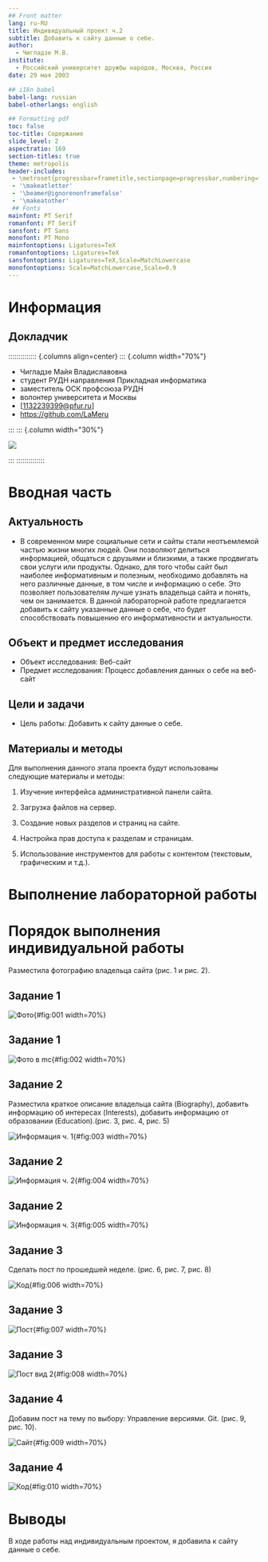 ```yaml
---
## Front matter
lang: ru-RU
title: Индивидуальный проект ч.2
subtitle: Добавить к сайту данные о себе.
author:
  - Чигладзе М.В.
institute:
  - Российский университет дружбы народов, Москва, Россия
date: 29 мая 2003

## i18n babel
babel-lang: russian
babel-otherlangs: english

## Formatting pdf
toc: false
toc-title: Содержание
slide_level: 2
aspectratio: 169
section-titles: true
theme: metropolis
header-includes:
 - \metroset{progressbar=frametitle,sectionpage=progressbar,numbering=fraction}
 - '\makeatletter'
 - '\beamer@ignorenonframefalse'
 - '\makeatother'
 ## Fonts
mainfont: PT Serif
romanfont: PT Serif
sansfont: PT Sans
monofont: PT Mono
mainfontoptions: Ligatures=TeX
romanfontoptions: Ligatures=TeX
sansfontoptions: Ligatures=TeX,Scale=MatchLowercase
monofontoptions: Scale=MatchLowercase,Scale=0.9
---
```


# Информация


## Докладчик

:::::::::::::: {.columns align=center}
::: {.column width="70%"}

  * Чигладзе Майя Владиславовна
  * студент РУДН направления Прикладная информатика
  * заместитель ОСК профсоюза РУДН
  * волонтер университета и Москвы
  * [1132239399@pfur.ru]
  * <https://github.com/LaMeru>

:::
::: {.column width="30%"}

![](./image/IMG_20240129_120520_416.jpg)

:::
::::::::::::::

# Вводная часть


## Актуальность
 - В современном мире социальные сети и сайты стали неотъемлемой частью жизни многих людей. Они позволяют делиться информацией, общаться с друзьями и близкими, а также продвигать свои услуги или продукты. Однако, для того чтобы сайт был наиболее информативным и полезным, необходимо добавлять на него различные данные, в том числе и информацию о себе. Это позволяет пользователям лучше узнать владельца сайта и понять, чем он занимается. В данной лабораторной работе предлагается добавить к сайту указанные данные о себе, что будет способствовать повышению его информативности и актуальности.
 
## Объект и предмет исследования
 - Объект исследования: Веб-сайт
 - Предмет исследования: Процесс добавления данных о себе на веб-сайт

## Цели и задачи
 - Цель работы: Добавить к сайту данные о себе.

## Материалы и методы

Для выполнения данного этапа проекта будут использованы следующие материалы и методы:

 1. Изучение интерфейса административной панели сайта. 

 2. Загрузка файлов на сервер. 

 3. Создание новых разделов и страниц на сайте. 

 4. Настройка прав доступа к разделам и страницам. 

 5. Использование инструментов для работы с контентом (текстовым, графическим и т.д.).

# Выполнение лабораторной работы

# **Порядок выполнения индивидуальной работы**

Разместила фотографию владельца сайта (рис. 1 и рис. 2).

## Задание 1

![Фото](image/1.png){#fig:001 width=70%}

## Задание 1

![Фото в mc](image/2.png){#fig:002 width=70%}

## Задание 2

Разместила краткое описание владельца сайта (Biography), добавить информацию об интересах (Interests), добавить информацию от образовании (Education).(рис. 3, рис. 4, рис. 5)

![Информация ч. 1](image/3.png){#fig:003 width=70%}

## Задание 2

![Информация ч. 2](image/4.png){#fig:004 width=70%}

## Задание 2

![Информация ч. 3](image/5.png){#fig:005 width=70%}

## Задание 3

Сделать пост по прошедшей неделе. (рис. 6, рис. 7, рис. 8)

![Код](image/6.png){#fig:006 width=70%}

## Задание 3

![Пост](image/7.png){#fig:007 width=70%}

## Задание 3

![Пост вид 2](image/8.png){#fig:008 width=70%}

## Задание 4

Добавим пост на тему по выбору: Управление версиями. Git. (рис. 9, рис. 10).

![Сайт](image/9.png){#fig:009 width=70%}

## Задание 4

![Код](image/10.png){#fig:010 width=70%}

# **Выводы**

В ходе работы над индивидуальным проектом, я добавила к сайту данные о себе.

